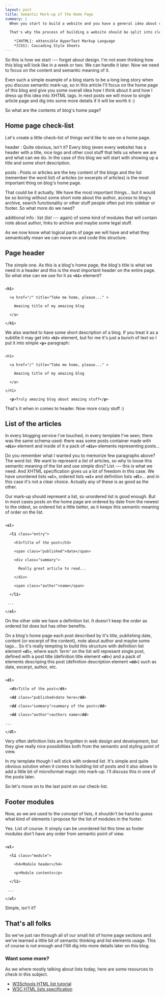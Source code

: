 ```yaml
---
layout: post
title: Semantic Mark-up of the Home Page
summary: |
  When you start to build a website and you have a general idea about content it will contain, you very often move on to designing the visual part of it and later this visualisation gets marked up into XHTML styled with CSS. It's not a bad way to do it, but in such process in most cases mark-up gets focused much more on the visual part of the design than on semantic meaning of the content.

  That's why the process of building a website should be split into clear steps. I'm just testing such iteration approach while creating this blog and I'll document every step in further posts. Marking up the home page is the first one to go.

    *[XHTML]: eXtensible HyperText Markup Language
    *[CSS]: Cascading Style Sheets
---
```


So this is how we start --- forget about design. I'm not even thinking how this blog will look like in a week or two. We can handle it later. Now we need to focus on the content and semantic meaning of it.

Even such a simple example of a blog starts to be a long long story when you discuss semantic mark-up, so in this article I'll focus on the home page of this blog and give you some overall idea how I think about it and how I dress up this idea into XHTML tags. In next posts we will move to single article page and dig into some more details if it will be worth it :)

So what are the contents of blog's home page?


Home page check-list
----------------------

Let's create a little check-list of things we'd like to see on a home page.

header
:   Quite obvious, isn't it? Every blog (even every website) has a header with a title, nice logo and other cool stuff that tells us where we are and what can we do. In the case of this blog we will start with showing up a title and some short description.

posts
:   Posts or articles are the key content of the blogs and the list (remember the word *list*) of articles (or excerpts of articles) is the most important thing on blog's home page.

That could be it actually. We have the most important things... but it would be so boring without some short note about the author, access to blog's archive, search functionality or other stuff people often put into sidebar or footer. So what more do we need?

additional info
:   list (*list* --- again) of some kind of modules that will contain note about author, links to archive and maybe some legal stuff.

As we now know what logical parts of page we will have and what they semantically mean we can move on and code this structure.


Page header
-------------

The simple one. As this is a blog's home page, the blog's title is what we need in a header and this is the most important header on the entire page. So what else can we use for it as **`<h1>`** element?

<code class="snippet">
&lt;<strong>h1</strong>&gt;<br/>
&nbsp;&nbsp;&lt;a href="/" title="Take me home, please..." &gt;<br/>
&nbsp;&nbsp;&nbsp;&nbsp;Amazing title of my amazing blog<br/>
&nbsp;&nbsp;&lt;/a&gt;<br/>
&lt;/<strong>h1</strong>&gt;
</code>

We also wanted to have some short description of a blog. If you treat it as a subtitle it may get into **`<h2>`** element, but for me it's just a bunch of text so I put it into simple **`<p>`** paragraph:

<code class="snippet">
&lt;h1&gt;<br/>
&nbsp;&nbsp;&lt;a href="/" title="Take me home, please..." &gt;<br/>
&nbsp;&nbsp;&nbsp;&nbsp;Amazing title of my amazing blog<br/>
&nbsp;&nbsp;&lt;/a&gt;<br/>
&lt;/h1&gt;<br/>
  &lt;<strong>p</strong>&gt;Truly amazing blog about amazing stuff&lt;/<strong>p</strong>&gt; 
</code>

That's it when in comes to header. Now more crazy stuff :)


List of the articles
----------------------

In every blogging service I've touched, in every template I've seen, there was the same schema used: there was some posts container made with **`<div>`** element and inside of it a pack of **`<div>`** elements representing posts...

Do you remember what I wanted you to memorize few paragraphs above? The word *list*. We want to represent a *list* of articles, so why to loose this semantic meaning of the list and use simple divs?
List --- this is what we need. And XHTML specification gives us a lot of freedom in this case. We have unordered lists **`<ul>`**, ordered lists **`<ol>`** and definition lists **`<dl>`**... and in this case it's not a clear choice. Actually any of these is as good as the other.

Our mark-up should represent a list, so unordered list is good enough. But in most cases posts on the home page are ordered by date from the newest to the oldest, so ordered list a little better, as it keeps this semantic meaning of order on the list.

<code class="snippet">
&lt;<strong>ol</strong>&gt;<br/>
&nbsp;&nbsp;&lt;<strong>li</strong> class="entry"&gt;<br/>
&nbsp;&nbsp;&nbsp;&nbsp;&lt;h3&gt;Title of the post&lt;/h3&gt;<br/>
&nbsp;&nbsp;&nbsp;&nbsp;&lt;span class="published"&gt;date&lt;/span&gt;<br/>
&nbsp;&nbsp;&nbsp;&nbsp;&lt;div class="summary"&gt;<br/>
&nbsp;&nbsp;&nbsp;&nbsp;&nbsp;&nbsp;Really great article to read...<br/>
&nbsp;&nbsp;&nbsp;&nbsp;&lt;/div&gt;<br/>
&nbsp;&nbsp;&nbsp;&nbsp;&lt;span class="author"&gt;name&lt;/span&gt;<br/>
&nbsp;&nbsp;&lt;/<strong>li</strong>&gt;<br/>
 ...<br/>
&lt;/<strong>ol</strong>&gt;
</code>

On the other side we have a definition list. It doesn't keep the order as ordered list does but has other benefits.

On a blog's home page each post described by it's title, publishing date, content (or excerpt of the content), note about author and maybe some tags... So it's really tempting to build this structure with definition list element **`<dl>`**, where each *'term'* on the list will represent single post, defined with a post title (definition title element **`<dt>`**) and a pack of elements descriping this post (definition description element **`<dd>`**) such as date, excerpt, author, etc.

<code class="snippet">
&lt;<strong>dl</strong>&gt;<br/>
&nbsp;&nbsp;&lt;<strong>dt</strong>&gt;Title of the post&lt;/<strong>dt</strong>&gt;<br/>
&nbsp;&nbsp;&lt;<strong>dd</strong> class=&quot;published&gt;date here&lt;/<strong>dd</strong>&gt;<br/>
&nbsp;&nbsp;&lt;<strong>dd</strong> class=&quot;summary&quot;&gt;summary of the post&lt;/<strong>dd</strong>&gt;<br/>
&nbsp;&nbsp;&lt;<strong>dd</strong> class=&quot;author&quot;&gt;authors name&lt;/<strong>dd</strong>&gt;<br/>
...<br/>
&lt;/<strong>dl</strong>&gt;
</code>

Very often definition lists are forgotten in web design and development, but they give really nice possibilities both from the semantic and styling point of view.

In my template though I will stick with ordered list. It's simple and quite obvious solution when it comes to building list of posts and it also allows to add a little bit of microformat magic into mark-up. I'll discuss this in one of the posts later.

So let's move on to the last point on our check-list.


Footer modules
----------------

Now, as we are used to the concept of lists, it shouldn't be hard to guess what kind of elements I propose for the list of modules in the footer.

Yes. List of course. It simply can be unordered list this time as footer modules don't have any order from semantic point of view.

<code class="snippet">
&lt;<strong>ul</strong>&gt;<br/>
&nbsp;&nbsp;&lt;<strong>li</strong> class="module"&gt;<br/>
&nbsp;&nbsp;&nbsp;&nbsp;&lt;h4&gt;Module header&lt;/h4&gt;<br/>
&nbsp;&nbsp;&nbsp;&nbsp;&lt;p&gt;Module contents&lt;/p&gt;<br/>
&nbsp;&nbsp;&lt;/<strong>li</strong>&gt;<br/>
 ...<br/>
&lt;/<strong>ul</strong>&gt;
</code>

Simple, isn't it?


That's all folks
------------------

So we've just ran through all of our small list of home page sections and we've learned a little bit of semantic thinking and list elements usage. This of course is not enough and I'llill dig into more details later on this blog.

### Want some more?

As we where mostly talking about lists today, here are some resources to check in this subject.

* [W3Schools HTML list tutorial](http://www.w3schools.com/HTML/html_lists.asp)
* [W3C HTML lists specification](http://www.w3.org/TR/html401/struct/lists.html)

